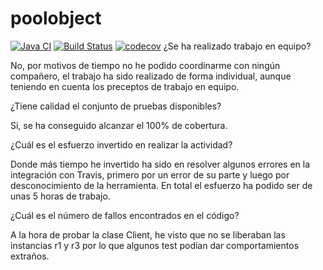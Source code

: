 poolobject
==========

[![Java CI](https://github.com/Kencho/poolobject/actions/workflows/ci.yml/badge.svg)](https://github.com/Kencho/poolobject/actions/workflows/ci.yml) [![Build Status](https://app.travis-ci.com/Kencho/poolobject.svg?branch=master)](https://app.travis-ci.com/Kencho/poolobject) [![codecov](https://codecov.io/gh/Kencho/poolobject/branch/master/graph/badge.svg)](https://codecov.io/gh/Kencho/poolobject)
¿Se ha realizado trabajo en equipo?  

No, por motivos de tiempo no he podido coordinarme con ningún compañero, el trabajo ha sido realizado de forma individual, aunque teniendo en cuenta los preceptos de trabajo en equipo. 

 

¿Tiene calidad el conjunto de pruebas disponibles?  

Si, se ha conseguido alcanzar el 100% de cobertura.  

 

¿Cuál es el esfuerzo invertido en realizar la actividad?  

Donde más tiempo he invertido ha sido en resolver algunos errores en la integración con Travis, primero por un error de su parte y luego por desconocimiento de la herramienta. En total el esfuerzo ha podido ser de unas 5 horas de trabajo.  

 

¿Cuál es el número de fallos encontrados en el código? 

A la hora de probar la clase Client, he visto que no se liberaban las instancias r1 y r3 por lo que algunos test podían dar comportamientos extraños.  
